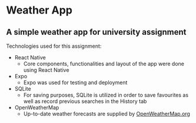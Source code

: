 # Weather App
## A simple weather app for university assignment

Technologies used for this assignment:
- React Native
  - Core components, functionalities and layout of the app were done using React Native
- Expo
  - Expo was used for testing and deployment
- SQLite
  - For saving purposes, SQLite is utilized in order to save favourites as well as record previous searches in the History tab
- OpenWeatherMap
  - Up-to-date weather forecasts are supplied by [OpenWeatherMap.org](https://openweathermap.org/)